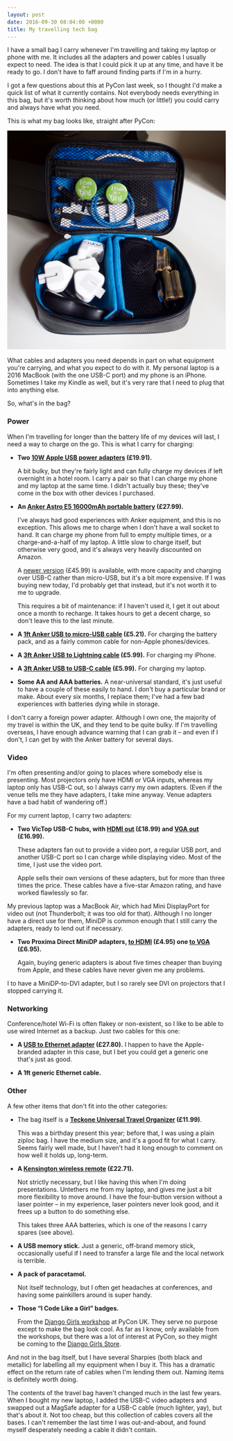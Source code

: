 ```yaml
---
layout: post
date: 2016-09-30 08:04:00 +0000
title: My travelling tech bag
---
```


I have a small bag I carry whenever I'm travelling and taking my laptop or phone with me.
It includes all the adapters and power cables I usually expect to need.
The idea is that I could pick it up at any time, and have it be ready to go.
I don't have to faff around finding parts if I'm in a hurry.

I got a few questions about this at PyCon last week, so I thought I'd make a quick list of what it currently contains.
Not everybody needs everything in this bag, but it's worth thinking about how much (or little!) you could carry and always have what you need.

This is what my bag looks like, straight after PyCon:

![A photograph of my tech bag. A rectangular pouch with two compartments, stuffed with electronics equipment.](/images/2016/tech-bag.jpg)

What cables and adapters you need depends in part on what equipment you're carrying, and what you expect to do with it.
My personal laptop is a 2016 MacBook (with the one USB-C port) and my phone is an iPhone.
Sometimes I take my Kindle as well, but it's very rare that I need to plug that into anything else.

So, what's in the bag?

### Power

When I'm travelling for longer than the battery life of my devices will last, I need a way to charge on the go.
This is what I carry for charging:

*   **Two [10W Apple USB power adapters][usbplug] (£19.91).**

    A bit bulky, but they're fairly light and can fully charge my devices if left overnight in a hotel room.
    I carry a pair so that I can charge my phone and my laptop at the same time.
    I didn't actually buy these; they've come in the box with other devices I purchased.

*   **An [Anker Astro E5 16000mAh portable battery][battery] (£27.99).**

    I've always had good experiences with Anker equipment, and this is no exception.
    This allows me to charge when I don't have a wall socket to hand.
    It can charge my phone from full to empty multiple times, or a charge-and-a-half of my laptop.
    A little slow to charge itself, but otherwise very good, and it's always very heavily discounted on Amazon.

    A [newer version][battery_new] (£45.99) is available, with more capacity and charging over USB-C rather than micro-USB, but it's a bit more expensive.
    If I was buying new today, I'd probably get that instead, but it's not worth it to me to upgrade.

    This requires a bit of maintenance: if I haven't used it, I get it out about once a month to recharge.
    It takes hours to get a decent charge, so don't leave this to the last minute.

*   **A [1ft Anker USB to micro-USB cable][microusb] (£5.21).**
    For charging the battery pack, and as a fairly common cable for non-Apple phones/devices.

*   **A [3ft Anker USB to Lightning cable][lightning] (£5.99).**
    For charging my iPhone.

*   **A [3ft Anker USB to USB-C cable][usbc] (£5.99).**
    For charging my laptop.

*   **Some AA and AAA batteries.**
    A near-universal standard, it's just useful to have a couple of these easily to hand.
    I don't buy a particular brand or make.
    About every six months, I replace them; I've had a few bad experiences with batteries dying while in storage.

I don't carry a foreign power adapter.
Although I own one, the majority of my travel is within the UK, and they tend to be quite bulky.
If I'm travelling overseas, I have enough advance warning that I can grab it – and even if I don't, I can get by with the Anker battery for several days.

[microusb]: https://www.amazon.co.uk/dp/B013I26P7S/ref=as_li_ss_tl?_encoding=UTF8&psc=1&linkCode=ll1&tag=alechasblo-21&linkId=e2cf049c4f69df75d937d2282902e8e7
[battery]: https://www.amazon.co.uk/Upgraded-Anker-Generation-Panasonic-Technology/dp/B00D5T3QK4/ref=as_li_ss_tl?s=electronics&ie=UTF8&qid=1474802948&sr=1-1&keywords=anker+astro+e5&linkCode=ll1&tag=alechasblo-21&linkId=838071fefaa73a71b151326b39e15d7b
[usbplug]: https://www.amazon.co.uk/Apple-Adapter-Compatible-generation-PACKAGING/dp/B017RNDH8Y/ref=as_li_ss_tl?ie=UTF8&qid=1474802452&sr=8-1&keywords=10w+apple+adapter&linkCode=ll1&tag=alechasblo-21&linkId=384325f05a537bf488827ea3beece812
[battery_new]: https://www.amazon.co.uk/Anker-PowerCore-Ultra-Compact-VoltageBoost-Technology-Black/dp/B00M0EWED0/ref=as_li_ss_tl?ie=UTF8&linkCode=ll1&tag=alechasblo-21&linkId=726816735b5f103ed194ff9058c790c1
[lightning]: https://www.amazon.co.uk/dp/B013JMBAMC/ref=as_li_ss_tl?_encoding=UTF8&th=1&linkCode=ll1&tag=alechasblo-21&linkId=e265c7ef7521f8a1a32a1f303a51189f
[usbc]: https://www.amazon.co.uk/dp/B01A6F3WHG/ref=as_li_ss_tl?_encoding=UTF8&psc=1&linkCode=ll1&tag=alechasblo-21&linkId=b3cea6566303b31e97e49b2cd62296fd

### Video

I'm often presenting and/or going to places where somebody else is presenting.
Most projectors only have HDMI or VGA inputs, whereas my laptop only has USB-C out, so I always carry my own adapters.
(Even if the venue tells me they have adapters, I take mine anyway.
Venue adapters have a bad habit of wandering off.)

For my current laptop, I carry two adapters:

*   **Two VicTop USB-C hubs, with [HDMI out][c2hdmi] (£18.99) and [VGA out][c2vga] (£16.99).**

    These adapters fan out to provide a video port, a regular USB port, and another USB-C port so I can charge while displaying video.
    Most of the time, I just use the video port.

    Apple sells their own versions of these adapters, but for more than three times the price.
    These cables have a five-star Amazon rating, and have worked flawlessly so far.

My previous laptop was a MacBook Air, which had Mini DisplayPort for video out (not Thunderbolt; it was too old for that).
Although I no longer have a direct use for them, MiniDP is common enough that I still carry the adapters, ready to lend out if necessary.

*   **Two Proxima Direct MiniDP adapters, [to HDMI][dp2hdmi] (£4.95) one [to VGA][dp2vga] (£6.95).**

    Again, buying generic adapters is about five times cheaper than buying from Apple, and these cables have never given me any problems.

I to have a MiniDP-to-DVI adapter, but I so rarely see DVI on projectors that I stopped carrying it.

[c2hdmi]: https://www.amazon.co.uk/gp/product/B01BTXD9OU/ref=as_li_ss_tl?ie=UTF8&psc=1&linkCode=ll1&tag=alechasblo-21&linkId=ffeacdceb5880cc00246b6dfc75a0b7c
[c2vga]: https://www.amazon.co.uk/gp/product/B01BTXD7II/ref=as_li_ss_tl?ie=UTF8&psc=1&linkCode=ll1&tag=alechasblo-21&linkId=785ad0785f299ba3bd741755a6abe1a5
[dp2hdmi]: https://www.amazon.co.uk/Proxima-Direct%C2%AE-Mini-Displayport-adapter/dp/B005J0XB7A/ref=as_li_ss_tl?ie=UTF8&qid=1474804603&sr=8-1&keywords=proxima+direct+mini+displayport+to+hdmi&linkCode=ll1&tag=alechasblo-21&linkId=25906400f318cf9f8b3aaeb872822d9f
[dp2vga]: https://www.amazon.co.uk/Proxima-Direct%C2%AE-Displayport-Adapter-Macbook/dp/B004PWDHWM/ref=as_li_ss_tl?ie=UTF8&qid=1474804594&sr=8-1&keywords=proxima+direct+mini+displayport+to+vga&linkCode=ll1&tag=alechasblo-21&linkId=989b58ed2143389af85a0a3533cca66c

### Networking

Conference/hotel Wi-Fi is often flakey or non-existent, so I like to be able to use wired Internet as a backup.
Just two cables for this one:

*   **A [USB to Ethernet adapter][eth] (£27.80).**
    I happen to have the Apple-branded adapter in this case, but I bet you could get a generic one that's just as good.

*   **A 1ft generic Ethernet cable.**

[eth]: https://www.amazon.co.uk/Apple-MC704LL-A-Ethernet-Adapter/dp/B00W7W9FK0/ref=as_li_ss_tl?ie=UTF8&linkCode=ll1&tag=alechasblo-21&linkId=9530c2a13fb1a7f0261f2b177f6e7630

### Other

A few other items that don't fit into the other categories:

*   The bag itself is a **[Teckone Universal Travel Organizer][bag] (£11.99)**.

    This was a birthday present this year; before that, I was using a plain ziploc bag.
    I have the medium size, and it's a good fit for what I carry.
    Seems fairly well made, but I haven't had it long enough to comment on how well it holds up, long-term.

*   **A [Kensington wireless remote][remote] (£22.71).**

    Not strictly necessary, but I like having this when I'm doing presentations.
    Untethers me from my laptop, and gives me just a bit more flexibility to move around.
    I have the four-button version without a laser pointer &ndash; in my experience, laser pointers never look good, and it frees up a button to do something else.

    This takes three AAA batteries, which is one of the reasons I carry spares (see above).

*   **A USB memory stick.**
    Just a generic, off-brand memory stick, occasionally useful if I need to transfer a large file and the local network is terrible.

*   **A pack of paracetamol.**

    Not itself technology, but I often get headaches at conferences, and having some painkillers around is super handy.

*   **Those “I Code Like a Girl” badges.**

    From the [Django Girls workshop](https://djangogirls.org) at PyCon UK.
    They serve no purpose except to make the bag look cool.
    As far as I know, only available from the workshops, but there was a lot of interest at PyCon, so they might be coming to the [Django Girls Store](https://store.djangogirls.org).

And not in the bag itself, but I have several Sharpies (both black and metallic) for labelling all my equipment when I buy it.
This has a dramatic effect on the return rate of cables when I'm lending them out.
Naming items is definitely worth doing.

The contents of the travel bag haven't changed much in the last few years.
When I bought my new laptop, I added the USB-C video adapters and swapped out a MagSafe adapter for a USB-C cable (much lighter, yay), but that's about it.
Not too cheap, but this collection of cables covers all the bases.
I can't remember the last time I was out-and-about, and found myself desperately needing a cable it didn't contain.

[remote]: https://www.amazon.co.uk/Kensington-2-4-Wireless-Laser-Projector/dp/B003R6RDZO/ref=as_li_ss_tl?s=electronics&ie=UTF8&qid=1474807599&sr=1-1&keywords=kensington+remote&linkCode=ll1&tag=alechasblo-21&linkId=f7b92193050acab9516fa17956b7e1be
[bag]: https://www.amazon.co.uk/dp/B00XVVRFTO/ref=as_li_ss_tl?_encoding=UTF8&colid=2D6MXZQNNI0N9&coliid=I3JBQXU44O07X6&psc=1&linkCode=ll1&tag=alechasblo-21&linkId=822bf2f4b76ea01487d218774a5eb0ce